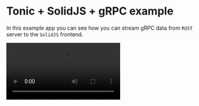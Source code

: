 # Tonic + SolidJS + gRPC example

In this example app you can see how you can stream gRPC data from `RUST` server to the `SolidJS` frontend.

<video src="https://user-images.githubusercontent.com/669678/220807614-db7ca07f-42d7-42e5-9d18-a0e6f233cb0a.webm">
<!-- 
<video autoplay loop muted playsinline>
  <source src="https://user-images.githubusercontent.com/669678/220807614-db7ca07f-42d7-42e5-9d18-a0e6f233cb0a.webm" type="video/webm">

</video> -->